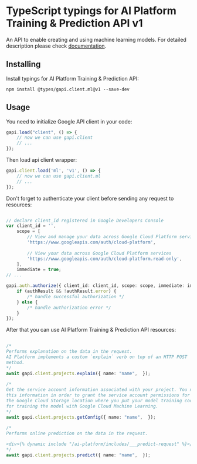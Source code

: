 # TypeScript typings for AI Platform Training & Prediction API v1
An API to enable creating and using machine learning models.
For detailed description please check [documentation](https://cloud.google.com/ml/).

## Installing

Install typings for AI Platform Training & Prediction API:
```
npm install @types/gapi.client.ml@v1 --save-dev
```

## Usage

You need to initialize Google API client in your code:
```typescript
gapi.load("client", () => { 
    // now we can use gapi.client
    // ... 
});
```

Then load api client wrapper:
```typescript
gapi.client.load('ml', 'v1', () => {
    // now we can use gapi.client.ml
    // ... 
});
```

Don't forget to authenticate your client before sending any request to resources:
```typescript

// declare client_id registered in Google Developers Console
var client_id = '',
    scope = [     
        // View and manage your data across Google Cloud Platform services
        'https://www.googleapis.com/auth/cloud-platform',
    
        // View your data across Google Cloud Platform services
        'https://www.googleapis.com/auth/cloud-platform.read-only',
    ],
    immediate = true;
// ...

gapi.auth.authorize({ client_id: client_id, scope: scope, immediate: immediate }, authResult => {
    if (authResult && !authResult.error) {
        /* handle successful authorization */
    } else {
        /* handle authorization error */
    }
});            
```

After that you can use AI Platform Training & Prediction API resources:

```typescript 
    
/* 
Performs explanation on the data in the request.
AI Platform implements a custom `explain` verb on top of an HTTP POST
method.  
*/
await gapi.client.projects.explain({ name: "name",  }); 
    
/* 
Get the service account information associated with your project. You need
this information in order to grant the service account permissions for
the Google Cloud Storage location where you put your model training code
for training the model with Google Cloud Machine Learning.  
*/
await gapi.client.projects.getConfig({ name: "name",  }); 
    
/* 
Performs online prediction on the data in the request.

<div>{% dynamic include "/ai-platform/includes/___predict-request" %}</div>  
*/
await gapi.client.projects.predict({ name: "name",  });
```
